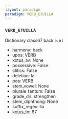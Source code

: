 ```yaml
---
layout: paradigm
paradigm: VERB_ETUILLA
---
```

### ` VERB_ETUILLA `

Dictionary class67 back i~e l
* harmony: back
* upos: VERB
* kotus_av: None
* possessive: False
* clitics: False
* deletion: la
* pos: VERB
* stem_vowel: None
* plurale_tantum: False
* grade_dir: strengthen
* stem_diphthong: None
* suffix_regex: lla
* kotus_tn: 67
